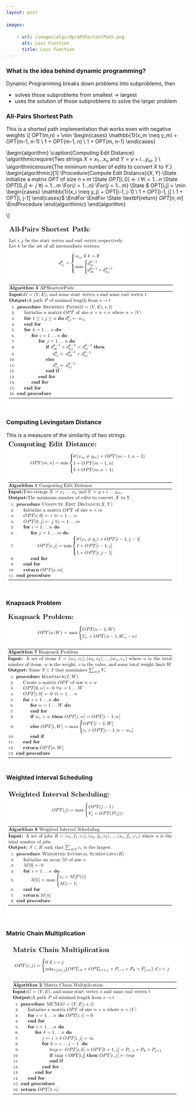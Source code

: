 ```yaml
---
layout: post

images:

    - url: /images/algs/dp/APShortestPath.png
      alt: Loss Function
      title: Loss Function
---
```


### What is the idea behind dynamic programming?
Dynamic Programming breaks down problems into subproblems, then 
+ solves those subproblems from smallest -> largest
+ uses the solution of those subproblems to solve the larger problem

### All-Pairs Shortest Path
This is a shorted path implementation that works even with negative weights
\\[
    OPT(m,n) = \min
    \begin{cases}
    	\mathbb{1}(x_m \neq y_m) + OPT(m-1, n-1) \\
        1 + OPT(m-1, n) \\
        1 + OPT(m, n-1)
    \end{cases}

  \begin{algorithm}
  \caption{Computing Edit Distance}
  \algorithmicrequire{Two strings $X = x_1 \ldots x_n$ and $Y = y+i \ldots y_m$. } \\
  \algorithmicensure{The minimum number of edits to convert $X$ to $Y$.}
  \begin{algorithmic}[1]
  \Procedure{Compute Edit Distance}{$X, Y$}
  \State Initialize a matrix $OPT$ of size $n \times m$
  \State $OPT[i, 0] \gets i$ $\forall i = 1 \ldots n$
  \State $OPT[0, j] \gets j$ $\forall j = 1 \ldots m$
  \For{$i = 1 \ldots n$}
  \For{$j = 1 \ldots m$}
  \State $	OPT[i,j] = \min
    \begin{cases}
    	\mathbb{1}(x_i \neq y_j) + OPT[i-1, j-1] \\
        1 + OPT[i-1, j] \\
        1 + OPT[i, j-1]
    \end{cases}$
  \EndFor
  \EndFor
  \State \textbf{return} $OPT[n,m]$
  \EndProcedure
  \end{algorithmic}
  \end{algorithm}

\\]

![sp](/images/algs/dp/APShortestPath.png)

### Computing Levingstam Distance
This is a measusre of the similarity of two strings.
![ces](/images/algs/dp/ComputingEditDistance.png)

### Knapsack Problem
![ces](/images/algs/dp/KnapsackProblem.png)

### Weighted Interval Scheduling
![wis](/images/algs/dp/WeightedIntervalScheduling.png)

### Matric Chain Multiplication
![ces](/images/algs/dp/MatrixChainMultiplication.png)
